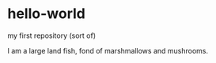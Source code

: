 # hello-world
my first repository (sort of)


I am a large land fish, fond of marshmallows and mushrooms.
